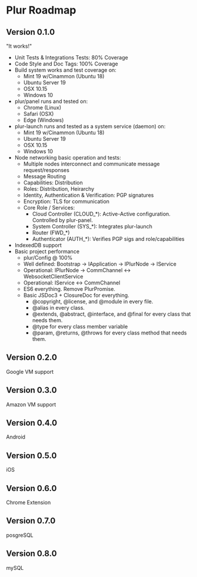 Plur Roadmap
============

Version 0.1.0
-------------
"It works!"
* Unit Tests & Integrations Tests: 80% Coverage
* Code Style and Doc Tags: 100% Coverage
* Build system works and test coverage on:
  * Mint 19 w/Cinammon (Ubuntu 18)
  * Ubuntu Server 19
  * OSX 10.15
  * Windows 10
* plur/panel runs and tested on:
  * Chrome (Linux)
  * Safari (OSX)
  * Edge (Windows)
* plur-launch runs and tested as a system service (daemon) on:
  * Mint 19 w/Cinammon (Ubuntu 18)
  * Ubuntu Server 19
  * OSX 10.15
  * Windows 10
* Node networking basic operation and tests:
  * Multiple nodes interconnect and communicate message request/responses
  * Message Routing
  * Capabilities: Distribution
  * Roles: Distribution, Heirarchy
  * Identity, Authentication & Verification: PGP signatures
  * Encryption: TLS for communication
  * Core Role / Services:
    * Cloud Controller (CLOUD_*): Active-Active configuration. Controlled by plur-panel.
    * System Controller (SYS_*): Integrates plur-launch
    * Router (FWD_*)
    * Authenticator (AUTH_*): Verifies PGP sigs and role/capabilities
* IndexedDB support
* Basic project performance
  * plur/Config @ 100%
  * Well defined: Bootstrap -> IApplication -> IPlurNode -> IService
  * Operational: IPlurNode -> CommChannel <-> WebsocketClientService
  * Operational: IService <-> CommChannel
  * ES6 everything. Remove PlurPromise.
  * Basic JSDoc3 + ClosureDoc for everything.
    * @copyright, @license, and @module in every file.
    * @alias in every class.
    * @extends, @abstract, @interface, and @final for every class that needs them.
    * @type for every class member variable
    * @param, @returns, @throws for every class method that needs them.

Version 0.2.0
-------------
Google VM support

Version 0.3.0
-------------
Amazon VM support

Version 0.4.0
-------------
Android

Version 0.5.0
-------------
iOS

Version 0.6.0
-------------
Chrome Extension

Version 0.7.0
-------------
posgreSQL

Version 0.8.0
-------------
mySQL




